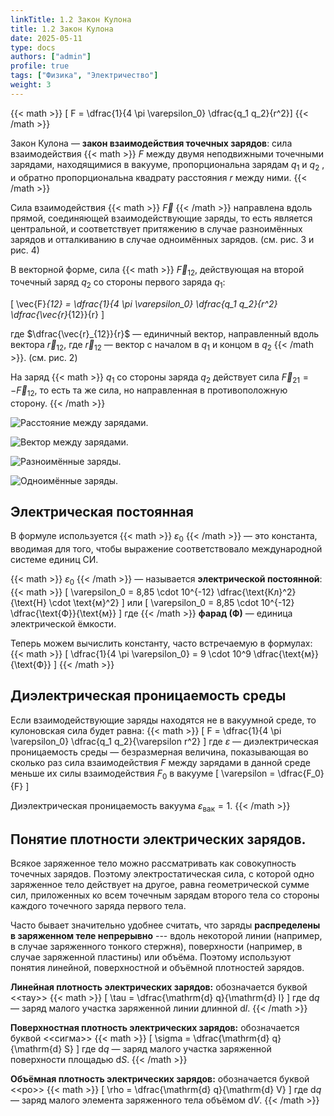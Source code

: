 ```yaml
---
linkTitle: 1.2 Закон Кулона
title: 1.2 Закон Кулона
date: 2025-05-11
type: docs
authors: ["admin"]
profile: true
tags: ["Физика", "Электричество"]
weight: 3
---
```


{{< math >}}
\[ F = \dfrac{1}{4 \pi \varepsilon_0} \dfrac{q_1 q_2}{r^2}\]
{{< /math >}}

Закон Кулона — **закон взаимодействия точечных зарядов**: сила взаимодействия {{< math >}} $F$ между двумя неподвижными точечными зарядами, находящимися в вакууме, пропорциональна зарядам $q_1$ и $q_2$ , и обратно пропорциональна квадрату расстояния $r$ между ними. {{< /math >}}

Сила взаимодействия {{< math >}} $\vec{F}$ {{< /math >}} направлена вдоль прямой, соединяющей взаимодействующие заряды, то есть является центральной, и соответствует притяжению в случае разноимённых зарядов и отталкиванию в случае одноимённых зарядов. (см. рис. 3  и рис. 4)

В векторной форме, сила {{< math >}} $\vec{F}_{12}$, действующая на второй точечный заряд $q_2$ со стороны первого заряда $q_1$:

\[ \vec{F}_{12} = \dfrac{1}{4 \pi \varepsilon_0} \dfrac{q_1 q_2}{r^2} \dfrac{\vec{r}_{12}}{r} \]

где $\dfrac{\vec{r}_{12}}{r}$ — единичный вектор, направленный вдоль вектора $\vec{r}_{12}$, где $\vec{r}_{12}$ — вектор с началом в $q_1$ и концом в $q_2$ {{< /math >}}. (см. рис. 2)

На заряд {{< math >}} $q_1$ со стороны заряда $q_2$ действует сила $\vec{F}_{21} = - \vec{F}_{12}$, то есть та же сила, но направленная в противоположную сторону. {{< /math >}}

![Расстояние между зарядами.](/uploads/img25may/distance-between-charges.webp  "Рисунок 1 − Расстояние между зарядами.")

![Вектор между зарядами.](/uploads/img25may/vector-between-charges.webp  "Рисунок 2 − Вектор между зарядами.")

![Разноимённые заряды.](/uploads/img25may/opposite-charges.webp  "Рисунок 3 − Разноимённые заряды.")

![Одноимённые заряды.](/uploads/img25may/same-charges.webp  "Рисунок 4 − Одноимённые заряды.")

## Электрическая постоянная

В формуле используется {{< math >}} $\varepsilon_0$ {{< /math >}} — это константа, вводимая для того, чтобы выражение соответствовало международной системе единиц СИ.

{{< math >}} $\varepsilon_0$ {{< /math >}} — называется **электрической постоянной**: {{< math >}} \[ \varepsilon_0 = 8,85 \cdot 10^{-12} \dfrac{\text{Кл}^2}{\text{Н} \cdot \text{м}^2} \] или \[ \varepsilon_0 = 8,85 \cdot 10^{-12} \dfrac{\text{Ф}}{\text{м}} \] где {{< /math >}} **фарад (Ф)** — единица электрической ёмкости.

Теперь можем вычислить константу, часто встречаемую в формулах: {{< math >}} \[ \dfrac{1}{4 \pi \varepsilon_0} = 9 \cdot 10^9 \dfrac{\text{м}}{\text{Ф}} \]  {{< /math >}}

## Диэлектрическая проницаемость среды

Если взаимодействующие заряды находятся не в вакуумной среде, то кулоновская сила будет равна: {{< math >}} \[ F = \dfrac{1}{4 \pi \varepsilon_0} \dfrac{q_1 q_2}{\varepsilon r^2} \] где $\varepsilon$ — диэлектрическая проницаемость среды — безразмерная величина, показывающая во сколько раз сила взаимодействия $F$ между зарядами в данной среде меньше их силы взаимодействия $F_0$ в вакууме \[ \varepsilon = \dfrac{F_0}{F} \]

Диэлектрическая проницаемость вакуума $\varepsilon_{\text{вак}} = 1$. {{< /math >}}

## Понятие плотности электрических зарядов.

Всякое заряженное тело можно рассматривать как совокупность точечных зарядов. Поэтому электростатическая сила, с которой одно заряженное тело действует на другое, равна геометрической сумме сил, приложенных ко всем точечным зарядам второго тела со стороны каждого точечного заряда первого тела.

Часто бывает значительно удобнее считать, что заряды **распределены в заряженном теле непрерывно** --- вдоль некоторой линии (например, в случае заряженного тонкого стержня), поверхности (например, в случае заряженной пластины) или объёма. Поэтому используют понятия линейной, поверхностной и объёмной плотностей зарядов.

**Линейная плотность электрических зарядов:** обозначается буквой <<тау>> {{< math >}} \[ \tau = \dfrac{\mathrm{d} q}{\mathrm{d} l} \] где $\mathrm{d} q$ —  заряд малого участка заряженной линии длинной $\mathrm{d} l$. {{< /math >}}

**Поверхностная плотность электрических зарядов:** обозначается буквой <<сигма>> {{< math >}} \[ \sigma = \dfrac{\mathrm{d} q}{\mathrm{d} S} \] где $\mathrm{d} q$ —  заряд малого участка заряженной поверхности площадью $\mathrm{d} S$. {{< /math >}}

**Объёмная плотность электрических зарядов:** обозначается буквой <<ро>> {{< math >}} \[ \rho = \dfrac{\mathrm{d} q}{\mathrm{d} V} \] где $\mathrm{d} q$ —  заряд малого элемента заряженного тела объёмом $\mathrm{d} V$. {{< /math >}}